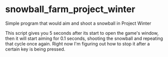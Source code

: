 # snowball_farm_project_winter
Simple program that would aim and shoot a snowball in Project Winter

This script gives you 5 seconds after its start to open the game's window, then it will start aiming for 0.1 seconds, shooting the snowball and repeating that cycle once again. 
Right now I'm figuring out how to stop it after a certain key is being pressed. 
